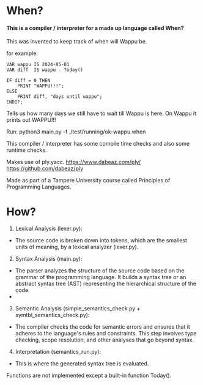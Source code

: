 # When?

#### This is a compiler / interpreter for a made up language called When?

This was invented to keep track of when will Wappu be.

for example:

```
VAR wappu IS 2024-05-01
VAR diff  IS wappu - Today()

IF diff = 0 THEN
    PRINT "WAPPU!!!";
ELSE
    PRINT diff, "days until wappu";
ENDIF;
```

Tells us how many days we still have to wait till Wappu is here.
On Wappu it prints out WAPPU!!!

Run: python3 main.py -f ./test/running/ok-wappu.when

This compiler / interpreter has some compile time checks and also some runtime checks.

Makes use of ply.yacc.
https://www.dabeaz.com/ply/
https://github.com/dabeaz/ply


Made as part of a Tampere University course called Principles of Programming Languages.

# How?

1. Lexical Analysis (lexer.py):
- The source code is broken down into tokens, which are the smallest units of meaning, by a lexical analyzer (lexer.py).

2. Syntax Analysis (main.py):
- The parser analyzes the structure of the source code based on the grammar of the programming language. It builds a syntax tree or an abstract syntax tree (AST) representing the hierarchical structure of the code.
- 

3. Semantic Analysis (simple_semantics_check.py + symtbl_semantics_check.py):
- The compiler checks the code for semantic errors and ensures that it adheres to the language's rules and constraints. This step involves type checking, scope resolution, and other analyses that go beyond syntax.

4. Interpretation (semantics_run.py):
- This is where the generated syntax tree is evaluated.


Functions are not implemented except a built-in function Today().
